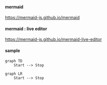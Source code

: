 
#### mermaid
https://mermaid-js.github.io/mermaid

#### mermaid : live editor
https://mermaid-js.github.io/mermaid-live-editor


#### sample
```
graph TD
    Start --> Stop
```
```
graph LR
    Start --> Stop
```
